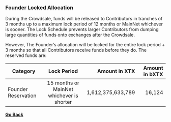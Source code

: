 ### Founder Locked Allocation

During the Crowdsale, funds will be released to Contributors in tranches of 3 months up to a maximum lock period of 12 months or MainNet whichever is sooner. The Lock Schedule prevents larger Contributors from dumping large quantities of funds onto exchanges after the Crowdsale.

However, The Founder’s allocation will be locked for the entire lock period + 3 months so that all Contributors receive funds before they do. The reserved funds are:

| Category                                                    | Lock Period                               | Amount in XTX         | Amount in bXTX |
|-------------------------------------------------------------|:-----------------------------------------:|----------------------:|---------------:|
| Founder Reservation                                         | 15 months or MainNet whichever is shorter | 1,612,375,633,789     | 16,124         |

**[Go Back](crowdsale-docs/crowdsale-details.md)**